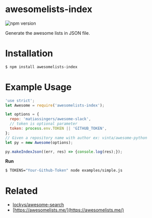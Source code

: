 # awesomelists-index
![npm version](https://badge.fury.io/js/awesomelists-index.svg)

Generate the awesome lists in JSON file.

# Installation

```sh
$ npm install awesomelists-index
```

# Example Usage

```javascript
'use strict';
let Awesome = require('awesomelists-index');

let options = {
  repo: 'matiassingers/awesome-slack',
  // token is optional parameter
  token: process.env.TOKEN || 'GITHUB_TOKEN',
};
// Given a repository name with author ex: vinta/awesome-python
let py = new Awesome(options);

py.makeIndexJson((err, res) => {console.log(res);});
```

**Run**
```sh
$ TOKENS="Your-Github-Token" node examples/simple.js
```



# Related

- [lockys/awesome-search](https://github.com/lockys/awesome-search)
- [https://awesomelists.me/](https://awesomelists.me/)
